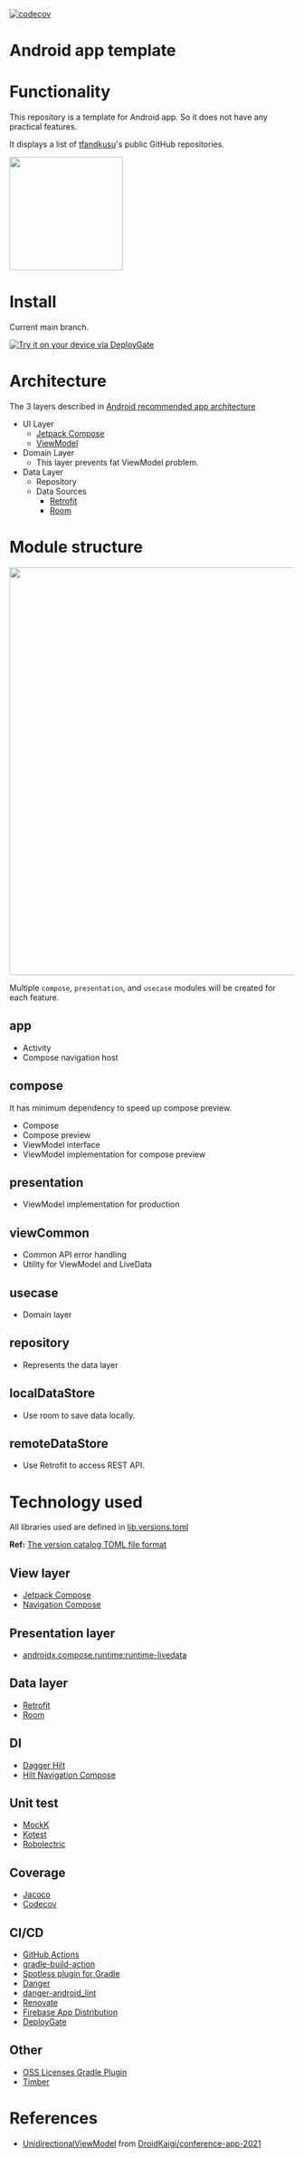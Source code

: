 [![codecov](https://codecov.io/gh/tfandkusu/android_app_template/branch/main/graph/badge.svg?token=DQI5AN5H0Q)](https://codecov.io/gh/tfandkusu/android_app_template)

# Android app template

# Functionality

This repository is a template for Android app.
So it does not have any practical features.

It displays a list of [tfandkusu](https://github.com/tfandkusu)'s public GitHub repositories.

<img src="https://user-images.githubusercontent.com/16898831/146685977-85ab807c-bb04-4378-b005-71c7ecb9566c.png" width="200">

# Install

Current main branch.

[<img src="https://dply.me/tfafbv/button/large" alt="Try it on your device via DeployGate">](https://dply.me/tfafbv#install)

# Architecture

The 3 layers described in [Android recommended app architecture](https://developer.android.com/jetpack/guide#recommended-app-arch)

- UI Layer
    - [Jetpack Compose](https://developer.android.com/jetpack/compose)
    - [ViewModel](https://developer.android.com/topic/libraries/architecture/viewmodel)
- Domain Layer
    - This layer prevents fat ViewModel problem.
- Data Layer
    - Repository
    - Data Sources
        - [Retrofit](https://github.com/square/retrofit)
        - [Room](https://developer.android.com/jetpack/androidx/releases/room)


# Module structure

<img src="https://user-images.githubusercontent.com/16898831/147387105-669464f2-9e86-405a-b13e-7fd4213920bc.png" width="720">

Multiple `compose`, `presentation`, and  `usecase`  modules will be created for each feature.

## app

- Activity
- Compose navigation host

## compose

It has minimum dependency to speed up compose preview.

- Compose
- Compose preview
- ViewModel interface
- ViewModel implementation for compose preview

## presentation

- ViewModel implementation for production

## viewCommon

- Common API error handling
- Utility for ViewModel and LiveData

## usecase

- Domain layer

## repository

- Represents the data layer

## localDataStore

- Use room to save data locally.

## remoteDataStore


- Use Retrofit to access REST API.


# Technology used

All libraries used are defined in [lib.versions.toml](https://github.com/tfandkusu/android_app_template/blob/main/gradle/libs.versions.toml)

**Ref:** [The version catalog TOML file format](https://docs.gradle.org/7.0.2/userguide/platforms.html#sub::toml-dependencies-format)

## View layer

- [Jetpack Compose](https://developer.android.com/jetpack/compose)
- [Navigation Compose](https://developer.android.com/jetpack/compose/navigation)

## Presentation layer

- [androidx.compose.runtime:runtime-livedata](https://developer.android.com/jetpack/compose/libraries#streams)

## Data layer

- [Retrofit](https://github.com/square/retrofit)
- [Room](https://developer.android.com/jetpack/androidx/releases/room)

## DI

- [Dagger Hilt](https://developer.android.com/training/dependency-injection/hilt-android)
- [Hilt Navigation Compose](https://developer.android.com/jetpack/compose/libraries#hilt-navigation)

## Unit test

- [MockK](https://github.com/mockk/mockk)
- [Kotest](https://github.com/kotest/kotest)
- [Robolectric](http://robolectric.org/)

## Coverage

- [Jacoco](https://www.eclemma.org/jacoco/)
- [Codecov](https://about.codecov.io/)

## CI/CD

- [GitHub Actions](https://docs.github.com/actions)
- [gradle-build-action](https://github.com/gradle/gradle-build-action)
- [Spotless plugin for Gradle](https://github.com/diffplug/spotless/tree/main/plugin-gradle)
- [Danger](https://danger.systems/ruby/)
- [danger-android_lint](https://github.com/loadsmart/danger-android_lint)
- [Renovate](https://www.whitesourcesoftware.com/free-developer-tools/renovate/)
- [Firebase App Distribution](https://firebase.google.com/docs/app-distribution)
- [DeployGate](https://deploygate.com/)

## Other

- [OSS Licenses Gradle Plugin](https://github.com/google/play-services-plugins/tree/master/oss-licenses-plugin)
- [Timber](https://github.com/JakeWharton/timber)

# References

- [UnidirectionalViewModel](https://github.com/DroidKaigi/conference-app-2021/blob/main/uicomponent-compose/core/src/main/java/io/github/droidkaigi/feeder/core/UnidirectionalViewModel.kt) from [DroidKaigi/conference-app-2021](https://github.com/DroidKaigi/conference-app-2021)
